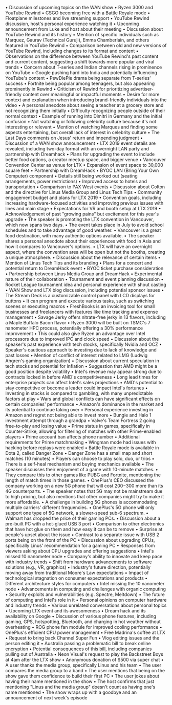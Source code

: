 • Discussion of upcoming topics on the WAN show
• Ryzen 3000 and YouTube Rewind
• CSGO becoming free with a Battle Royale mode
• Floatplane milestones and live streaming support
• YouTube Rewind discussion, host's personal experience watching it
• Upcoming announcement from Luke and host about their meeting
• Discussion about YouTube Rewind and its history
• Mention of specific individuals such as Marquez, Gaurav (Technical Guruji), Emma Chamberlain, and others featured in YouTube Rewind
• Comparison between old and new versions of YouTube Rewind, including changes to its format and content
• Observations on the difference between YouTube Rewind's past content and current content, suggesting a shift towards more popular and viral trends
• Concern about T-series and Indian channels rising in prominence on YouTube
• Google pushing hard into India and potentially influencing YouTube's content
• PewDiePie drama being separate from T-series' success
• Fortnite being popular among teenagers, but also appearing prominently in Rewind
• Criticism of Rewind for prioritizing advertiser-friendly content over meaningful or impactful moments
• Desire for more context and explanation when introducing brand-friendly individuals into the video
• A personal anecdote about seeing a teacher at a grocery store and not recognizing them initially
• Difficulty recognizing people outside of their normal context
• Example of running into Dimitri in Germany and the initial confusion
• Not watching or following celebrity culture because it's not interesting or relevant
• Mention of watching Marques and finding some aspects entertaining, but overall lack of interest in celebrity culture
• The Last Days comments on Jesus' return and impending judgment
• Discussion of a WAN show announcement
• LTX 2019 event details are revealed, including two-day format with an overnight LAN party and partnership with Dreamhack
• Plans for upgrading the event to include better food options, a creator meetup space, and bigger venue
• Vancouver Convention Center as venue for LTX
• Expansion of event space to 30,000 square feet
• Partnership with DreamHack
• BYOC LAN (Bring Your Own Computer) component
• Details still being worked out (seating arrangements, power restrictions)
• Improved access to hotels and transportation
• Comparison to PAX West events
• Discussion about Colton and the directive for Linus Media Group and Linus Tech Tips
• Community engagement budget and plans for LTX 2019
• Convention goals, including increasing hardware-focused activities and improving previous issues with lines and main stage
• Expectations for VR and booth setup at LTX 2019
• Acknowledgement of past "growing pains" but excitement for this year's upgrade
• The speaker is promoting the LTX convention in Vancouver, which now spans two days.
• The event takes place in July to avoid school schedules and to take advantage of good weather.
• Vancouver is a great food destination, with many authentic options available.
• The speaker shares a personal anecdote about their experiences with food in Asia and how it compares to Vancouver's options.
• LTX will have an overnight aspect, where the convention area will be open but not the booths, creating a unique atmosphere.
• Discussion about the relevance of certain items
• Mention of Linus Tech Tips and its branding
• Plans for a concert and potential return to DreamHack event
• BYOC ticket purchase consideration
• Partnership between Linus Media Group and DreamHack
• Experimental nature of their collaboration
• Tournament and event planning discussion
• Rocket League tournament idea and personal experience with shout casting
• WAN Show and LTX blog discussion, including potential sponsor issues
• The Stream Deck is a customizable control panel with LCD displays for buttons
• It can program and execute various tasks, such as switching scenes or executing macros
• FreshBooks is an invoicing tool for small businesses and freelancers with features like time tracking and expense management
• Savage Jerky offers nitrate-free jerky in 13 flavors, including a Maple Buffalo Bacon flavor
• Ryzen 3000 will be built on TSMC's 7 nanometer HPC process, potentially offering a 30% performance improvement
• This could also give Ryzen an advantage over Intel processors due to improved IPC and clock speed
• Discussion about the speaker's past experience with tech stocks, specifically Nvidia and OCZ
• Speaker's cautious approach to investing due to lack of knowledge and past losses
• Mention of conflict of interest related to LMG (Ludwig Ahgren's gaming organization)
• Discussion about current speculation in tech stocks and potential for inflation
• Suggestion that AMD might be a good position despite volatility
• Intel's revenue may appear strong due to contracts locked in before AMD's competitiveness
• Long lead times for enterprise projects can affect Intel's sales projections
• AMD's potential to stay competitive or become a leader could impact Intel's fortunes
• Investing in stocks is compared to gambling, with many unpredictable factors at play
• Wars and global conflicts can have significant effects on certain companies' performance
• Amazon's dominance in the market and its potential to continue taking over
• Personal experience investing in Amazon and regret not being able to invest more
• Bungie and Halo 1 investment attempt through a grandpa
• Valve's Team Fortress 2 going free-to-play and losing value
• Prime status in games, specifically in Counter-Strike, allowing for filtering of matches with other Prime-enabled players
• Prime account ban affects phone number
• Additional requirements for Prime matchmaking
• Wingman mode had issues with hacking before replays were enabled
• Battle Royale mode is available in Dota 2, called Danger Zone
• Danger Zone has a small map and short matches (10 minutes)
• Players can choose to play solo, duo, or trios
• There is a self-heal mechanism and buying mechanics available
• The speaker discusses their enjoyment of a game with 10-minute matches.
• They compare this to other games like PUBG and Fortnite, mentioning the length of match times in those games.
• OnePlus's CEO discussed the company working on a new 5G phone that will cost $200-$300 more than its 4G counterparts.
• The speaker notes that 5G may not be mainstream due to high pricing, but also mentions that other companies might try to make it more affordable.
• A challenge in building 5G phones is accommodating multiple carriers' different frequencies.
• OnePlus's 5G phone will only support one type of 5G network, a slower-speed sub-6 spectrum.
• Walmart has dropped the price of their gaming PCs.
• Discussion about a pre-built PC with a hot-glued USB 3 port
• Comparison to other electronics that have hot glue on them and how easy it can be to remove
• Surprise at people's upset about the issue
• Contrast to a separate issue with USB 2 ports being on the front of the PC
• Discussion about upgrading CPUs, specifically Linus' recommendation for a gaming PC
• Responses from viewers asking about CPU upgrades and offering suggestions
• Intel's missed 10 nanometer node
• Company's ability to innovate and keep pace with industry trends
• Shift from hardware advancements to software solutions (e.g., VR, graphics)
• Industry's future direction, potentially moving away from traditional Moore's Law expectations
• Impact of technological stagnation on consumer expectations and products
• Different architecture styles for computers
• Intel missing the 10 nanometer node
• Advancements in computing and challenges with organic computing
• Security exploits and vulnerabilities (e.g. Spectre, Meltdown)
• The future of computing and Intel's role in it
• Personal opinions on computer hardware and industry trends
• Various unrelated conversations about personal topics
• Upcoming LTX event and its awesomeness
• Dream hack and its availability on Google
• Discussion of various phone features, including gaming, GPS, hotspotting, Bluetooth, and charging in hot weather without overheating
• ROG phone fan module for improved cooling performance
• OnePlus's efficient CPU power management
• Free Madrina's coffee at LTX
• Request to bring back Channel Super Fun
• Vlog editing issues and the person editing it
• Australia passing a problematic bill to break online encryption
• Potential consequences of this bill, including companies pulling out of Australia
• Neon Visual's request to play the Backstreet Boys at 4am after the LTX show
• Anonymous donation of $500 via super chat
• A user thanks the media group, specifically Linus and his team
• The user compares the media group to a band
• The user mentions that being on the show gave them confidence to build their first PC
• The user jokes about having their name mentioned in the show
• The host confirms that just mentioning "Linus and the media group" doesn't count as having one's name mentioned
• The show wraps up with a goodbye and an announcement of next week's episode